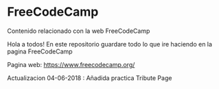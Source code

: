 # FreeCodeCamp
Contenido relacionado con la web FreeCodeCamp

Hola a todos! En este repositorio guardare todo lo que ire haciendo en la pagina FreeCodeCamp

Pagina web:  https://www.freecodecamp.org/

Actualizacion 04-06-2018 : Añadida practica Tribute Page

